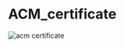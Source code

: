 # ACM_certificate

![acm certificate](https://user-images.githubusercontent.com/92365173/225828427-f1797603-56c5-4b0f-896a-eec432b75a92.png)

